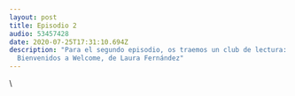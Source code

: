 ```yaml
---
layout: post
title: Episodio 2
audio: 53457428
date: 2020-07-25T17:31:10.694Z
description: "Para el segundo episodio, os traemos un club de lectura:
  Bienvenidos a Welcome, de Laura Fernández"
---
```

\